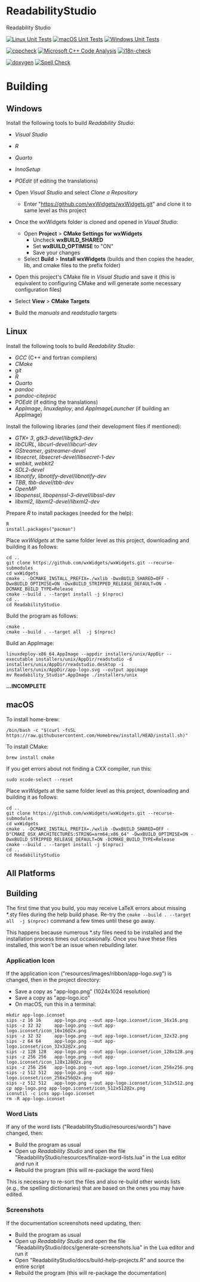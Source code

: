 # ReadabilityStudio
Readability Studio

[![Linux Unit Tests](https://github.com/Blake-Madden/ReadabilityStudio/actions/workflows/unit-tests.yml/badge.svg)](https://github.com/Blake-Madden/ReadabilityStudio/actions/workflows/unit-tests.yml)
[![macOS Unit Tests](https://github.com/Blake-Madden/ReadabilityStudio/actions/workflows/mac-unit-tests.yml/badge.svg)](https://github.com/Blake-Madden/ReadabilityStudio/actions/workflows/mac-unit-tests.yml)
[![Windows Unit Tests](https://github.com/Blake-Madden/ReadabilityStudio/actions/workflows/windows-unit-tests.yml/badge.svg)](https://github.com/Blake-Madden/ReadabilityStudio/actions/workflows/windows-unit-tests.yml)

[![cppcheck](https://github.com/Blake-Madden/ReadabilityStudio/actions/workflows/cppcheck.yml/badge.svg)](https://github.com/Blake-Madden/ReadabilityStudio/actions/workflows/cppcheck.yml)
[![Microsoft C++ Code Analysis](https://github.com/Blake-Madden/ReadabilityStudio/actions/workflows/msvc.yml/badge.svg)](https://github.com/Blake-Madden/ReadabilityStudio/actions/workflows/msvc.yml)
[![i18n-check](https://github.com/Blake-Madden/ReadabilityStudio/actions/workflows/i18n-check.yml/badge.svg)](https://github.com/Blake-Madden/ReadabilityStudio/actions/workflows/i18n-check.yml)

[![doxygen](https://github.com/Blake-Madden/ReadabilityStudio/actions/workflows/doxygen.yml/badge.svg)](https://github.com/Blake-Madden/ReadabilityStudio/actions/workflows/doxygen.yml)
[![Spell Check](https://github.com/Blake-Madden/ReadabilityStudio/actions/workflows/spell-check.yml/badge.svg)](https://github.com/Blake-Madden/ReadabilityStudio/actions/workflows/spell-check.yml)

# Building

## Windows

Install the following tools to build *Readability Studio*:

- *Visual Studio*
- *R*
- *Quarto*
- *InnoSetup*
- *POEdit* (if editing the translations)

- Open *Visual Studio* and select *Clone a Repository*
  - Enter "https://github.com/wxWidgets/wxWidgets.git" and clone it to same level as this project
- Once the wxWidgets folder is cloned and opened in *Visual Studio*:
  - Open **Project** > **CMake Settings for wxWidgets**
    - Uncheck **wxBUILD_SHARED**
    - Set **wxBUILD_OPTIMISE** to "ON"
    - Save your changes
  - Select **Build** > **Install wxWidgets** (builds and then copies the header, lib, and cmake files to the prefix folder)
- Open this project's CMake file in *Visual Studio* and save it (this is equivalent to configuring CMake and will generate some necessary configuration files)
- Select **View** > **CMake Targets**
- Build the *manuals* and *readstudio* targets

## Linux

Install the following tools to build *Readability Studio*:

- *GCC* (C++ and fortran compilers)
- *CMake*
- *git*
- *R*
- *Quarto*
- *pandoc*
- *pandoc-citeproc*
- *POEdit* (if editing the translations)
- *AppImage*, *linuxdeploy*, and *AppImageLauncher* (if building an AppImage)

Install the following libraries (*and* their development files if mentioned):

- *GTK+ 3*, *gtk3-devel*/*libgtk3-dev*
- *libCURL*, *libcurl-devel*/*libcurl-dev*
- *GStreamer*, *gstreamer-devel*
- *libsecret*, *libsecret-devel*/*libsecret-1-dev*
- *webkit*, *webkit2*
- *SDL2-devel*
- *libnotify*, *libnotify-devel*/*libnotify-dev*
- *TBB*, *tbb-devel*/*tbb-dev*
- *OpenMP*
- *libopenssl*, *libopenssl-3-devel*/*libssl-dev*
- *libxml2*, *libxml2-devel*/*libxml2-dev*

Prepare *R* to install packages (needed for the help):

```
R
install.packages("pacman")
```

Place *wxWidgets* at the same folder level as this project, downloading and building it as follows:

```
cd ..
git clone https://github.com/wxWidgets/wxWidgets.git --recurse-submodules
cd wxWidgets
cmake . -DCMAKE_INSTALL_PREFIX=./wxlib -DwxBUILD_SHARED=OFF -DwxBUILD_OPTIMISE=ON -DwxBUILD_STRIPPED_RELEASE_DEFAULT=ON -DCMAKE_BUILD_TYPE=Release
cmake --build . --target install -j $(nproc)
cd ..
cd ReadabilityStudio
```

Build the program as follows:

```
cmake .
cmake --build . --target all  -j $(nproc)
```

Build an AppImage:

```
linuxdeploy-x86_64.AppImage --appdir installers/unix/AppDir --executable installers/unix/AppDir/readstudio -d installers/unix/AppDir/readstudio.desktop -i installers/unix/AppDir/app-logo.svg --output appimage
mv Readability_Studio*.AppImage ./installers/unix
```

**...INCOMPLETE**

## macOS

To install home-brew:

```
/bin/bash -c "$(curl -fsSL https://raw.githubusercontent.com/Homebrew/install/HEAD/install.sh)"
```

To install CMake:

```
brew install cmake
```

If you get errors about not finding a CXX compiler, run this:

```
sudo xcode-select --reset
```

Place *wxWidgets* at the same folder level as this project, downloading and building it as follows:

```
cd ..
git clone https://github.com/wxWidgets/wxWidgets.git --recurse-submodules
cd wxWidgets
cmake . -DCMAKE_INSTALL_PREFIX=./wxlib -DwxBUILD_SHARED=OFF -D"CMAKE_OSX_ARCHITECTURES:STRING=arm64;x86_64" -DwxBUILD_OPTIMISE=ON -DwxBUILD_STRIPPED_RELEASE_DEFAULT=ON -DCMAKE_BUILD_TYPE=Release
cmake --build . --target install -j $(nproc)
cd ..
cd ReadabilityStudio
```

## All Platforms

## Building

The first time that you build, you may receive LaTeX errors about missing \*.sty files during the help build phase.
Re-try the `cmake --build . --target all  -j $(nproc)` command a few times until these go away.

This happens because numerous \*.sty files need to be installed and the installation process times out occasionally.
Once you have these files installed, this won't be an issue when rebuilding later.

### Application Icon

If the application icon ("resources/images/ribbon/app-logo.svg") is changed, then in the project directory:

- Save a copy as "app-logo.png" (1024x1024 resolution)
- Save a copy as "app-logo.ico"
- On macOS, run this in a terminal:

```
mkdir app-logo.iconset
sips -z 16 16     app-logo.png --out app-logo.iconset/icon_16x16.png
sips -z 32 32     app-logo.png --out app-logo.iconset/icon_16x16@2x.png
sips -z 32 32     app-logo.png --out app-logo.iconset/icon_32x32.png
sips -z 64 64     app-logo.png --out app-logo.iconset/icon_32x32@2x.png
sips -z 128 128   app-logo.png --out app-logo.iconset/icon_128x128.png
sips -z 256 256   app-logo.png --out app-logo.iconset/icon_128x128@2x.png
sips -z 256 256   app-logo.png --out app-logo.iconset/icon_256x256.png
sips -z 512 512   app-logo.png --out app-logo.iconset/icon_256x256@2x.png
sips -z 512 512   app-logo.png --out app-logo.iconset/icon_512x512.png
cp app-logo.png app-logo.iconset/icon_512x512@2x.png
iconutil -c icns app-logo.iconset
rm -R app-logo.iconset
```

### Word Lists

If any of the word lists ("ReadabilityStudio/resources/words") have changed, then:

- Build the program as usual
- Open up *Readability Studio* and open the file "ReadabilityStudio/resources/finalize-word-lists.lua" in the Lua editor and run it
- Rebuild the program (this will re-package the word files)

This is necessary to re-sort the files and also re-build other words lists (e.g., the spelling dictionaries) that are based on the ones you may have edited.

### Screenshots

If the documentation screenshots need updating, then:

- Build the program as usual
- Open up *Readability Studio* and open the file "ReadabilityStudio/docs/generate-screenshots.lua" in the Lua editor and run it
- Open "ReadabilityStudio/docs/build-help-projects.R" and source the entire script
- Rebuild the program (this will re-package the documentation)
